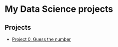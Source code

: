 # My Data Science projects

## Projects

* [Project 0. Guess the number](https://github.com/PyMix/py-projects/tree/main/src/0.guess_number)
